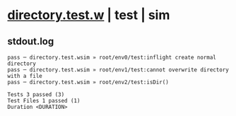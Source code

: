 # [directory.test.w](../../../../../../examples/tests/sdk_tests/fs/directory.test.w) | test | sim

## stdout.log
```log
pass ─ directory.test.wsim » root/env0/test:inflight create normal directory      
pass ─ directory.test.wsim » root/env1/test:cannot overwrite directory with a file
pass ─ directory.test.wsim » root/env2/test:isDir()                               
 
Tests 3 passed (3)
Test Files 1 passed (1)
Duration <DURATION>
```


